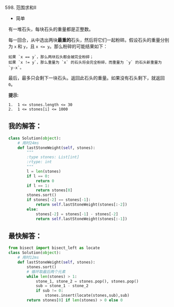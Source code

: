 0598. 范围求和II

- 简单

有一堆石头，每块石头的重量都是正整数。

每一回合，从中选出两块**最重的**石头，然后将它们一起粉碎。假设石头的重量分别为 `x` 和 `y`，且 `x <= y`。那么粉碎的可能结果如下：


	如果 `x == y`，那么两块石头都会被完全粉碎；
	如果 `x != y`，那么重量为 `x` 的石头将会完全粉碎，而重量为 `y` 的石头新重量为 `y-x`。


最后，最多只会剩下一块石头。返回此石头的重量。如果没有石头剩下，就返回 `0`。

**提示**:
```
1.  1 <= stones.length <= 30
2.  1 <= stones[i] <= 1000
```

## 我的解答：
```python
class Solution(object):
    # 用时24ms
    def lastStoneWeight(self, stones):
        """
        :type stones: List[int]
        :rtype: int
        """
        l = len(stones)
        if l == 0:
            return 0
        if l == 1:
            return stones[0]
        stones.sort()
        if stones[-2] == stones[-1]:
            return self.lastStoneWeight(stones[:-2])
        else:
            stones[-2] = stones[-1] - stones[-2]
            return self.lastStoneWeight(stones[:-1])
```

## 最快解答：
```python
from bisect import bisect_left as locate
class Solution(object):
    # 用时12ms
    def lastStoneWeight(self, stones):
        stones.sort()
        # 循环取最后两个元素
        while len(stones) > 1:
            stone_1, stone_2 = stones.pop(), stones.pop()
            sub = stone_1 - stone_2
            if sub != 0:
                stones.insert(locate(stones,sub),sub)
        return stones[0] if len(stones) > 0 else 0
```
